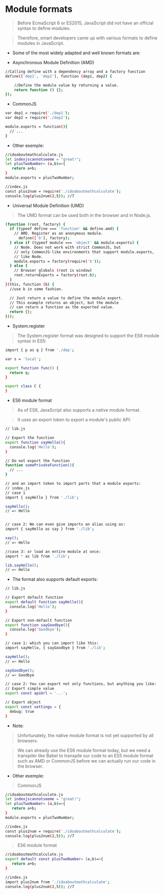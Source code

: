 # Module formats
> Before EcmaScript 6 or ES2015, JavaScript did not have an official syntax to define modules. 

> Therefore, smart developers came up with various formats to define modules in JavaScript.
- Some of the most widely adapted and well known formats are:

- Asynchronous Module Definition (AMD)
```bash
//Calling define with a dependency array and a factory function
define(['dep1', 'dep2'], function (dep1, dep2) {

    //Define the module value by returning a value.
    return function () {};
});
```

- CommonJS
```bash
var dep1 = require('./dep1');  
var dep2 = require('./dep2');

module.exports = function(){  
  // ...
}
```

- Other exemple:
```bash
//idoaboutmathcalculate.js
let indexjscannotseeme = "great!"; 
let plusTwoNumber= (a,b)=>{ 
   return a+b;
}  
module.exports = plusTwoNumber;

//index.js
const plus2num = require('./idoaboutmathcalculate');
console.log(plus2num(2,5)); //7
```

- Universal Module Definition (UMD)
> The UMD format can be used both in the browser and in Node.js.

```bash
(function (root, factory) {
  if (typeof define === 'function' && define.amd) {
    // AMD. Register as an anonymous module.
      define(['b'], factory);
  } else if (typeof module === 'object' && module.exports) {
    // Node. Does not work with strict CommonJS, but
    // only CommonJS-like environments that support module.exports,
    // like Node.
    module.exports = factory(require('b'));
  } else {
    // Browser globals (root is window)
    root.returnExports = factory(root.b);
  }
}(this, function (b) {
  //use b in some fashion.

  // Just return a value to define the module export.
  // This example returns an object, but the module
  // can return a function as the exported value.
  return {};
}));
```

- System.register
> The System.register format was designed to support the ES6 module syntax in ES5:

```bash
import { p as q } from './dep';

var s = 'local';

export function func() {  
  return q;
}

export class C {  
}
```

- ES6 module format
> As of ES6, JavaScript also supports a native module format.

> It uses an export token to export a module's public API:

```bash
// lib.js

// Export the function
export function sayHello(){  
  console.log('Hello');
}

// Do not export the function
function somePrivateFunction(){  
  // ...
}

// and an import token to import parts that a module exports:
// index.js
// case 1
import { sayHello } from './lib';

sayHello();  
// => Hello


// case 2: We can even give imports an alias using as:
import { sayHello as say } from './lib';

say();  
// => Hello

//case 3: or load an entire module at once:
import * as lib from './lib';

lib.sayHello();  
// => Hello
```

- The format also supports default exports:
```bash
// lib.js

// Export default function
export default function sayHello(){  
  console.log('Hello');
}

// Export non-default function
export function sayGoodbye(){  
  console.log('Goodbye');
}

// case 1: which you can import like this:
import sayHello, { sayGoodbye } from './lib';

sayHello();  
// => Hello

sayGoodbye();  
// => Goodbye

// case 2: You can export not only functions, but anything you like:
// Export simple value
export const apiUrl = '...';

// Export object
export const settings = {  
  debug: true
}
```

- Note:
> Unfortunately, the native module format is not yet supported by all browsers.

> We can already use the ES6 module format today, but we need a transpiler like Babel to transpile our code to an ES5 module format such as AMD or CommonJS before we can actually run our code in the browser.


- Other exemple:
> CommonJS 

```bash
//idoaboutmathcalculate.js
let indexjscannotseeme = "great!"; 
let plusTwoNumber= (a,b)=>{ 
   return a+b;
}  
module.exports = plusTwoNumber;

//index.js
const plus2num = require('./idoaboutmathcalculate');
console.log(plus2num(2,5)); //7
```
> ES6 module format

```bash
//idoaboutmathcalculate.js
export default const plusTwoNumber= (a,b)=>{ 
   return a+b;
}

//index.js
import plus2num from './idoaboutmathcalculate';
console.log(plus2num(2,5)); //7
```
